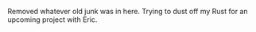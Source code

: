Removed whatever old junk was in here. Trying to dust off my Rust for an upcoming project with Eric.